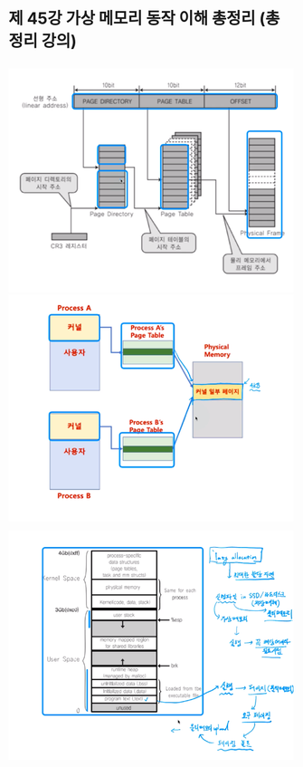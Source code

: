 # 제 45강 가상 메모리 동작 이해 총정리 (총정리 강의)
## 

![페이지 디렉토리](../img/page_directory.png)
![커널 공유 메모리](../img/kernal_share_memory.png)

![lazy allocation](../img/lazy_allocation.png)

